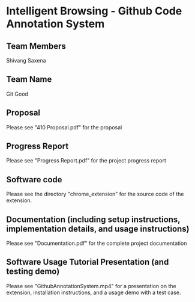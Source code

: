 # Intelligent Browsing - Github Code Annotation System

## Team Members

Shivang Saxena

## Team Name

Git Good

## Proposal

Please see "410 Proposal.pdf" for the proposal

## Progress Report

Please see "Progress Report.pdf" for the project progress report

## Software code

Please see the directory "chrome_extension" for the source code of the extension.

## Documentation (including setup instructions, implementation details, and usage instructions) 

Please see "Documentation.pdf" for the complete project documentation

## Software Usage Tutorial Presentation (and testing demo)

Please see "GithubAnnotationSystem.mp4" for a presentation on the extension, installation instructions, and a usage demo with a test case.
